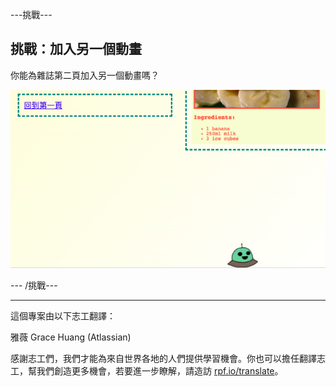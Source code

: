 ---挑戰---

## 挑戰：加入另一個動畫

你能為雜誌第二頁加入另一個動畫嗎？

![截圖](images/magazine-animation-challenge.png)

--- /挑戰---

***

這個專案由以下志工翻譯：

雅薇
Grace Huang (Atlassian)

感謝志工們，我們才能為來自世界各地的人們提供學習機會。你也可以擔任翻譯志工，幫我們創造更多機會，若要進一步瞭解，請造訪 [rpf.io/translate](https://rpf.io/translate)。